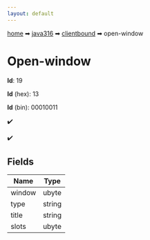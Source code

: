 ```yaml
---
layout: default
---
```


[home](/) ➡ [java316](/protocol/java316) ➡ [clientbound](/protocol/java316/clientbound) ➡ open-window

# Open-window

**Id**: 19

**Id** (hex): 13

**Id** (bin): 00010011

✔️

✔️

## Fields

Name | Type
---|---
window | ubyte
type | string
title | string
slots | ubyte

